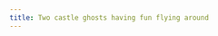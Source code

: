 ```yaml
---
title: Two castle ghosts having fun flying around
---
```

<figure class="bleed">
<img src="/img/emil-drawing/IMG_1346.jpg" alt="">
</figure>
